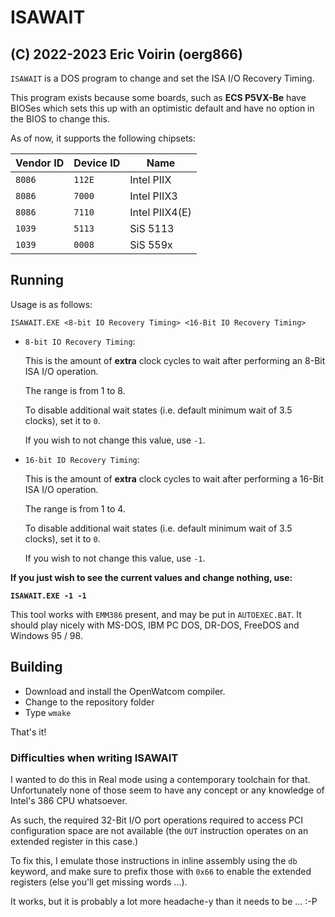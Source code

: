 # ISAWAIT

(C) 2022-2023 Eric Voirin (oerg866)
--

`ISAWAIT` is a DOS program to change and set the ISA I/O Recovery Timing.

This program exists because some boards, such as **ECS P5VX-Be** have BIOSes which sets this up with an optimistic default and have no option in the BIOS to change this.

As of now, it supports the following chipsets:

|Vendor ID|Device ID|Name|
|-|-|-|
| `8086` | `112E` | Intel PIIX        |
| `8086` | `7000` | Intel PIIX3       |
| `8086` | `7110` | Intel PIIX4(E)    |
| `1039` | `5113` | SiS 5113          |
| `1039` | `0008` | SiS 559x          |

## Running

Usage is as follows:

`ISAWAIT.EXE <8-bit IO Recovery Timing> <16-Bit IO Recovery Timing>`

- `8-bit IO Recovery Timing`:

  This is the amount of **extra** clock cycles to wait after performing an 8-Bit
  ISA I/O operation.

  The range is from 1 to 8.

  To disable additional wait states (i.e. default minimum wait of 3.5 clocks),
  set it to `0`.

  If you wish to not change this value, use `-1`.

- `16-bit IO Recovery Timing`:

  This is the amount of **extra** clock cycles to wait after performing a 16-Bit
  ISA I/O operation.

  The range is from 1 to 4.

  To disable additional wait states (i.e. default minimum wait of 3.5 clocks),
  set it to `0`.

  If you wish to not change this value, use `-1`.

**If you just wish to see the current values and change nothing, use:**

**`ISAWAIT.EXE -1 -1`**

This tool works with `EMM386` present, and may be put in `AUTOEXEC.BAT`.
It should play nicely with MS-DOS, IBM PC DOS, DR-DOS, FreeDOS and
Windows 95 / 98.

## Building

- Download and install the OpenWatcom compiler.
- Change to the repository folder
- Type `wmake`

That's it!

### Difficulties when writing ISAWAIT

I wanted to do this in Real mode using a contemporary toolchain for that.
Unfortunately none of those seem to have any concept or any knowledge of Intel's
386 CPU whatsoever.

As such, the required 32-Bit I/O port operations required to access PCI
configuration space are not available (the `OUT` instruction operates on an
extended register in this case.)

To fix this, I emulate those instructions in inline assembly using the `db`
keyword, and make sure to prefix those with `0x66` to enable the extended
registers (else you'll get missing words ...).

It works, but it is probably a lot more headache-y than it needs to be ... :-P
